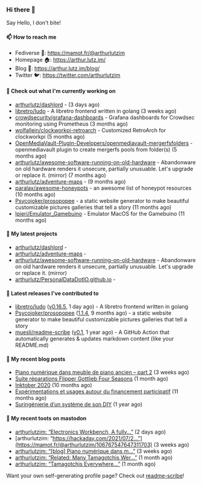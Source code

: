 ### Hi there 👋

Say Hello, I don't bite!

#### 📫 How to reach me

- Fediverse 🐘: https://mamot.fr/@arthurlutzim
- Homepage 🏠: https://arthur.lutz.im/
- Blog 📰: https://arthur.lutz.im/blog/
- Twitter 🐦: https://twitter.com/arthurlutzim

#### 👷 Check out what I'm currently working on

- [arthurlutz/dashlord](https://github.com/arthurlutz/dashlord) -  (3 days ago)
- [libretro/ludo](https://github.com/libretro/ludo) - A libretro frontend written in golang (3 weeks ago)
- [crowdsecurity/grafana-dashboards](https://github.com/crowdsecurity/grafana-dashboards) - Grafana dashboards for Crowdsec monitoring using Prometheus (3 months ago)
- [wolfallein/clockworkpi-retroarch](https://github.com/wolfallein/clockworkpi-retroarch) - Customized RetroArch for clockworkpi (5 months ago)
- [OpenMediaVault-Plugin-Developers/openmediavault-mergerfsfolders](https://github.com/OpenMediaVault-Plugin-Developers/openmediavault-mergerfsfolders) - openmediavault plugin to create mergerfs pools from folder(s) (5 months ago)
- [arthurlutz/awesome-software-running-on-old-hardware](https://github.com/arthurlutz/awesome-software-running-on-old-hardware) - Abandonware on old hardware renders it unsecure, partially unusuable. Let&#39;s upgrade or replace it. (mirror) (7 months ago)
- [arthurlutz/adventure-maps](https://github.com/arthurlutz/adventure-maps) -  (9 months ago)
- [paralax/awesome-honeypots](https://github.com/paralax/awesome-honeypots) - an awesome list of honeypot resources (10 months ago)
- [Psycojoker/prosopopee](https://github.com/Psycojoker/prosopopee) - a static website generator to make beautiful customizable pictures galleries that tell a story (11 months ago)
- [lpieri/Emulator_Gamebuino](https://github.com/lpieri/Emulator_Gamebuino) - Emulator MacOS for the Gamebuino (11 months ago)

#### 🌱 My latest projects

- [arthurlutz/dashlord](https://github.com/arthurlutz/dashlord) - 
- [arthurlutz/adventure-maps](https://github.com/arthurlutz/adventure-maps) - 
- [arthurlutz/awesome-software-running-on-old-hardware](https://github.com/arthurlutz/awesome-software-running-on-old-hardware) - Abandonware on old hardware renders it unsecure, partially unusuable. Let&#39;s upgrade or replace it. (mirror)
- [arthurlutz/PersonalDataDotIO.github.io](https://github.com/arthurlutz/PersonalDataDotIO.github.io) - 

#### 🔭 Latest releases I've contributed to

- [libretro/ludo](https://github.com/libretro/ludo) ([v0.16.5](https://github.com/libretro/ludo/releases/tag/v0.16.5), 1 day ago) - A libretro frontend written in golang
- [Psycojoker/prosopopee](https://github.com/Psycojoker/prosopopee) ([1.1.4](https://github.com/Psycojoker/prosopopee/releases/tag/1.1.4), 9 months ago) - a static website generator to make beautiful customizable pictures galleries that tell a story
- [muesli/readme-scribe](https://github.com/muesli/readme-scribe) ([v0.1](https://github.com/muesli/readme-scribe/releases/tag/v0.1), 1 year ago) - A GitHub Action that automatically generates &amp; updates markdown content (like your README.md)

#### 📜 My recent blog posts

- [Piano numérique dans meuble de piano ancien – part 2](https://arthur.lutz.im/blog/2021/08/16/piano-numerique-dans-meuble-de-piano-ancien-part-2/) (3 weeks ago)
- [Suite réparations Flipper Gottlieb Four Seasons](https://arthur.lutz.im/blog/2021/07/19/suite-reparations-flipper-gottlieb-four-seasons/) (1 month ago)
- [Inktober 2020](https://arthur.lutz.im/blog/2020/11/09/inktober-2020/) (10 months ago)
- [Expérimentations et usages autour du financement participatif](https://arthur.lutz.im/blog/2020/09/21/experimentations-et-usages-autour-du-financement-participatif/) (11 months ago)
- [Suringénierie d’un système de son DIY](https://arthur.lutz.im/blog/2020/06/01/suringenierie-dun-systeme-de-son-diy/) (1 year ago)

#### 🐘 My recent toots on mastodon

- [arthurlutzim: “Electronics Workbench, A fully…”](https://mamot.fr/@arthurlutzim/106897351026757804) (2 days ago)
- [arthurlutzim: “https://hackaday.com/2021/07/2…”](https://mamot.fr/@arthurlutzim/106767547647311703) (3 weeks ago)
- [arthurlutzim: “[blog]  Piano numérique dans m…”](https://mamot.fr/@arthurlutzim/106766914087917839) (3 weeks ago)
- [arthurlutzim: “Related:  Many Tamagotchis Wer…”](https://mamot.fr/@arthurlutzim/106733356188926571) (1 month ago)
- [arthurlutzim: “Tamagotchis Everywhere…”](https://mamot.fr/@arthurlutzim/106733342055678895) (1 month ago)

Want your own self-generating profile page? Check out [readme-scribe](https://github.com/muesli/readme-scribe)!
